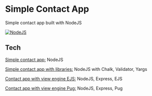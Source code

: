 # Simple Contact App

Simple contact app built with NodeJS

[![NodeJS](https://img.shields.io/badge/Node.js-339933?style=for-the-badge&logo=nodedotjs&logoColor=white)](https://nodejs.org/en)


## Tech

[Simple contact app:](https://github.com/melanchorilla-portfolio/contact-app) NodeJS

[Simple contact app with libraries:](https://github.com/melanchorilla-portfolio/contact-app/tree/simple-libraries) NodeJS with Chalk, Validator, Yargs

[Contact app with view engine EJS:](https://github.com/melanchorilla-portfolio/contact-app/tree/express-ejs) NodeJS, Express, EJS

[Contact app with view engine Pug:](https://github.com/melanchorilla-portfolio/contact-app/tree/express-pug) NodeJS, Express, Pug
